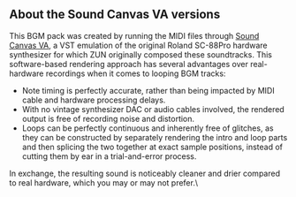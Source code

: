 
## About the Sound Canvas VA versions

This BGM pack was created by running the MIDI files through [Sound Canvas VA](https://www.roland.com/global/products/rc_sound_canvas_va/features/), a VST emulation of the original Roland SC-88Pro hardware synthesizer for which ZUN originally composed these soundtracks. This software-based rendering approach has several advantages over real-hardware recordings when it comes to looping BGM tracks:

* Note timing is perfectly accurate, rather than being impacted by MIDI cable and hardware processing delays.
* With no vintage synthesizer DAC or audio cables involved, the rendered output is free of recording noise and distortion.
* Loops can be perfectly continuous and inherently free of glitches, as they can be constructed by separately rendering the intro and loop parts and then splicing the two together at exact sample positions, instead of cutting them by ear in a trial-and-error process.

In exchange, the resulting sound is noticeably cleaner and drier compared to real hardware, which you may or may not prefer.\
